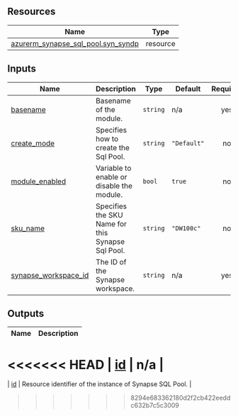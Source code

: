 <!-- BEGIN_TF_DOCS -->
## Resources

| Name | Type |
|------|------|
| [azurerm_synapse_sql_pool.syn_syndp](https://registry.terraform.io/providers/hashicorp/azurerm/latest/docs/resources/synapse_sql_pool) | resource |

## Inputs

| Name | Description | Type | Default | Required |
|------|-------------|------|---------|:--------:|
| <a name="input_basename"></a> [basename](#input\_basename) | Basename of the module. | `string` | n/a | yes |
| <a name="input_create_mode"></a> [create\_mode](#input\_create\_mode) | Specifies how to create the Sql Pool. | `string` | `"Default"` | no |
| <a name="input_module_enabled"></a> [module\_enabled](#input\_module\_enabled) | Variable to enable or disable the module. | `bool` | `true` | no |
| <a name="input_sku_name"></a> [sku\_name](#input\_sku\_name) | Specifies the SKU Name for this Synapse Sql Pool. | `string` | `"DW100c"` | no |
| <a name="input_synapse_workspace_id"></a> [synapse\_workspace\_id](#input\_synapse\_workspace\_id) | The ID of the Synapse workspace. | `string` | n/a | yes |

## Outputs

| Name | Description |
|------|-------------|
<<<<<<< HEAD
| <a name="output_id"></a> [id](#output\_id) | n/a |
=======
| <a name="output_id"></a> [id](#output\_id) | Resource identifier of the instance of Synapse SQL Pool. |
>>>>>>> 8294e683362180d2f2cb422eeddc632b7c5c3009
<!-- END_TF_DOCS -->